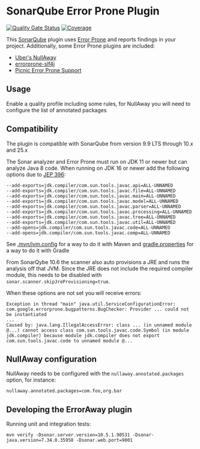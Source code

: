 # SonarQube Error Prone Plugin
[![Quality Gate Status](https://sonarcloud.io/api/project_badges/measure?project=erroraway_sonar-erroraway-plugin&metric=alert_status)](https://sonarcloud.io/summary/new_code?id=erroraway_sonar-erroraway-plugin)
[![Coverage](https://sonarcloud.io/api/project_badges/measure?project=erroraway_sonar-erroraway-plugin&metric=coverage)](https://sonarcloud.io/summary/new_code?id=erroraway_sonar-erroraway-plugin)

This [SonarQube](https://www.sonarqube.org/) plugin uses [Error Prone](https://errorprone.info/) and reports findings in your project.
Additionally, some Error Prone plugins are included:
- [Uber's NullAway](https://github.com/uber/NullAway)
- [errorprone-slf4j](https://github.com/KengoTODA/errorprone-slf4j)
- [Picnic Error Prone Support](https://github.com/PicnicSupermarket/error-prone-support)

## Usage

Enable a quality profile including some rules, for NullAway you will need to configure the list of annotated packages

## Compatibility

The plugin is compatible with SonarQube from version 9.9 LTS through 10.x and 25.x

The Sonar analyzer and Error Prone must run on JDK 11 or newer but can analyze Java 8 code.
When running on JDK 16 or newer add the following options due to [JEP 396](https://openjdk.java.net/jeps/396):

```
--add-exports=jdk.compiler/com.sun.tools.javac.api=ALL-UNNAMED
--add-exports=jdk.compiler/com.sun.tools.javac.file=ALL-UNNAMED
--add-exports=jdk.compiler/com.sun.tools.javac.main=ALL-UNNAMED
--add-exports=jdk.compiler/com.sun.tools.javac.model=ALL-UNNAMED
--add-exports=jdk.compiler/com.sun.tools.javac.parser=ALL-UNNAMED
--add-exports=jdk.compiler/com.sun.tools.javac.processing=ALL-UNNAMED
--add-exports=jdk.compiler/com.sun.tools.javac.tree=ALL-UNNAMED
--add-exports=jdk.compiler/com.sun.tools.javac.util=ALL-UNNAMED
--add-opens=jdk.compiler/com.sun.tools.javac.code=ALL-UNNAMED
--add-opens=jdk.compiler/com.sun.tools.javac.comp=ALL-UNNAMED
```

See [.mvn/jvm.config](sonar-erroraway-sonar-plugin/src/test/resources/projects/simple/.mvn/jvm.config) for a way to do it with Maven and [gradle.properties](sonar-erroraway-sonar-plugin/src/test/resources/projects/simple/gradle.properties) for a way to do it with Gradle

From SonarQybe 10.6 the scanner also auto provisions a JRE and runs the analysis off that JVM. Since the JRE does not include the required compiler module, this needs to be disabled with `sonar.scanner.skipJreProvisioning=true`.

When these options are not set you will receive errors: 
```
Exception in thread "main" java.util.ServiceConfigurationError: com.google.errorprone.bugpatterns.BugChecker: Provider ... could not be instantiated
...
Caused by: java.lang.IllegalAccessError: class ... (in unnamed module @...) cannot access class com.sun.tools.javac.code.Symbol (in module jdk.compiler) because module jdk.compiler does not export com.sun.tools.javac.code to unnamed module @...
```

## NullAway configuration

NullAway needs to be configured with the `nullaway.annotated.packages` option, for instance:

```
nullaway.annotated.packages=com.foo,org.bar
```

## Developing the ErrorAway plugin

Running unit and integration tests:

```
mvn verify -Dsonar.server.version=10.5.1.90531 -Dsonar-java.version=7.34.0.35958 -Dsonar.web.port=9001
```
